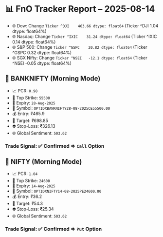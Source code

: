 # 📊 FnO Tracker Report – 2025-08-14
- 🌐 Dow: Change `Ticker
^DJI    463.66
dtype: float64` (Ticker
^DJI    1.04
dtype: float64%)
- 🌐 Nasdaq: Change `Ticker
^IXIC    31.24
dtype: float64` (Ticker
^IXIC    0.14
dtype: float64%)
- 🌐 S&P 500: Change `Ticker
^GSPC    20.82
dtype: float64` (Ticker
^GSPC    0.32
dtype: float64%)
- 🌐 SGX Nifty: Change `Ticker
^NSEI   -12.1
dtype: float64` (Ticker
^NSEI   -0.05
dtype: float64%)
## 📘 BANKNIFTY (Morning Mode)
- 📈 PCR: `0.98`
- 🔢 Top Strike: `55500`
- 📆 Expiry: `28-Aug-2025`
- 🎫 Symbol: `OPTIDXBANKNIFTY28-08-2025CE55500.00`
- 💰 Entry: ₹465.9
- 🎯 Target: ₹698.85
- ⛔ Stop-Loss: ₹326.13
- 🌐 Global Sentiment: `503.62`
### Trade Signal: ✅ Confirmed ⇒ `Call` Option
## 📘 NIFTY (Morning Mode)
- 📈 PCR: `1.04`
- 🔢 Top Strike: `24600`
- 📆 Expiry: `14-Aug-2025`
- 🎫 Symbol: `OPTIDXNIFTY14-08-2025PE24600.00`
- 💰 Entry: ₹36.2
- 🎯 Target: ₹54.3
- ⛔ Stop-Loss: ₹25.34
- 🌐 Global Sentiment: `503.62`
### Trade Signal: ✅ Confirmed ⇒ `Put` Option